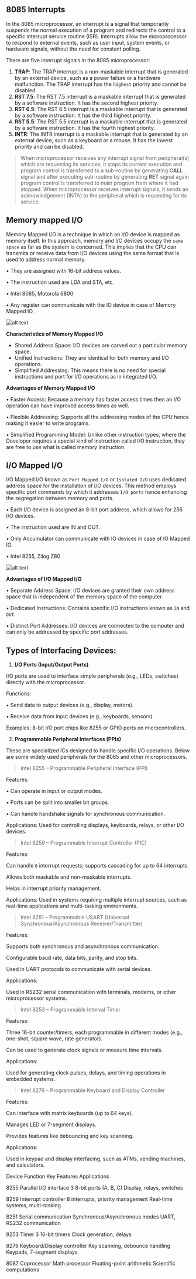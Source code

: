 ## 8085 Interrupts

In the 8085 microprocessor, an interrupt is a signal that temporarily suspends the normal execution of a program and redirects the control to a specific interrupt service routine (ISR). Interrupts allow the microprocessor to respond to external events, such as user input, system events, or hardware signals, without the need for constant polling.

There are five interrupt signals in the 8085 microprocessor:

1. **TRAP**: The TRAP interrupt is a non-maskable interrupt that is generated by an external device, such as a power failure or a hardware malfunction. The TRAP interrupt has the `highest` priority and cannot be disabled.
2. **RST 7.5**: The RST 7.5 interrupt is a maskable interrupt that is generated by a software instruction. It has the second highest priority.
3. **RST 6.5**: The RST 6.5 interrupt is a maskable interrupt that is generated by a software instruction. It has the third highest priority.
4. **RST 5.5**: The RST 5.5 interrupt is a maskable interrupt that is generated by a software instruction. It has the fourth highest priority.
5. **INTR**: The INTR interrupt is a maskable interrupt that is generated by an external device, such as a keyboard or a mouse. It has the lowest priority and can be disabled.

> When microprocessor receives any interrupt signal from peripheral(s) which are requesting its services, it stops its current execution and program control is transferred to a sub-routine by generating **CALL** signal and after executing sub-routine by generating **RET** signal again program control is transferred to main program from where it had stopped. When microprocessor receives interrupt signals, it sends an acknowledgement (INTA) to the peripheral which is requesting for its service.

## Memory mapped I/O

Memory Mapped I/O is a technique in which an I/O device is mapped as memory itself. In this approach, memory and I/O devices occupy the `same space` as far as the system is concerned. This implies that the CPU can transmits or receive data from I/O devices using the same format that is used to address normal memory.

• They are assigned with 16-bit address values.	

• The instruction used are LDA and STA, etc.

• Intel 8085, Motorola 6800 	

• Any register can communicate with the IO device in case of Memory Mapped IO.	

![alt text](image-4.png)

**Characteristics of Memory Mapped I/O**

- Shared Address Space: I/O devices are carved out a particular memory space.
- Unified Instructions: They are identical for both memory and I/O operations.
- Simplified Addressing: This means there is no need for special instructions and port for I/O operations as in integrated I/O.

**Advantages of Memory Mapped I/O**

• Faster Access: Because a memory has faster access times then an I/O operation can have improved access times as well.

• Flexible Addressing: Supports all the addressing modes of the CPU hence making it easier to write programs.

• Simplified Programming Model: Unlike other instruction types, where the Developer requires a special kind of instruction called I/O instruction, they are free to use what is called memory instruction.

## I/O Mapped I/O

I/O Mapped I/O known as `Port Mapped I/O` or `Isolated I/O` uses dedicated address space for the installation of I/O devices. This method employs specific port commands by which it addresses `I/O ports` hence enhancing the segregation between memory and ports.

• Each I/O device is assigned an 8-bit port address, which allows for 256 I/O devices.

• The instruction used are IN and OUT.

• Only Accumulator can communicate with IO devices in case of IO Mapped IO.

• Intel 8255, Zilog Z80

![alt text](image.png)

**Advantages of I/O Mapped I/O**

• Separate Address Space: I/O devices are granted their own address space that is independent of the memory space of the computer.

• Dedicated Instructions: Contains specific I/O instructions known as `IN` and `OUT`.

• Distinct Port Addresses: I/O devices are connected to the computer and can only be addressed by specific port addresses.

## Types of Interfacing Devices:

1. **I/O Ports (Input/Output Ports)**

I/O ports are used to interface simple peripherals (e.g., LEDs, switches) directly with the microprocessor.

Functions:

• Send data to output devices (e.g., display, motors).

• Receive data from input devices (e.g., keyboards, sensors).

Examples: 8-bit I/O port chips like 8255 or GPIO ports on microcontrollers.

2. **Programmable Peripheral Interfaces (PPIs)**

These are specialized ICs designed to handle specific I/O operations. Below are some widely used peripherals for the 8085 and other microprocessors.

> Intel 8255 – Programmable Peripheral Interface (PPI)

Features:

• Can operate in input or output modes.

• Ports can be split into smaller bit groups.

• Can handle handshake signals for synchronous communication.

Applications: Used for controlling displays, keyboards, relays, or other I/O devices.

> Intel 8259 – Programmable Interrupt Controller (PIC)

Features:

Can handle `8` interrupt requests; supports cascading for up to 64 interrupts.

Allows both maskable and non-maskable interrupts.

Helps in interrupt priority management.

Applications: Used in systems requiring multiple interrupt sources, such as real-time applications and multi-tasking environments.

> Intel 8251 – Programmable USART (Universal Synchronous/Asynchronous Receiver/Transmitter)

Features:

Supports both synchronous and asynchronous communication.

Configurable baud rate, data bits, parity, and stop bits.

Used in UART protocols to communicate with serial devices.

Applications:

Used in RS232 serial communication with terminals, modems, or other microprocessor systems.

> Intel 8253 – Programmable Interval Timer

Features:

Three 16-bit counter/timers, each programmable in different modes (e.g., one-shot, square wave, rate generator).

Can be used to generate clock signals or measure time intervals.

Applications:

Used for generating clock pulses, delays, and timing operations in embedded systems.

> Intel 8279 – Programmable Keyboard and Display Controller

Features:

Can interface with matrix keyboards (up to 64 keys).

Manages LED or 7-segment displays.

Provides features like debouncing and key scanning.

Applications:

Used in keypad and display interfacing, such as ATMs, vending machines, and calculators.

Device	Function	                Key Features	                                  Applications

8255	Parallel I/O interface      3 8-bit ports (A, B, C)	                        Display, relays, switches

8259	Interrupt controller	    8 interrupts, priority management	            Real-time systems, multi-tasking

8251	Serial communication	    Synchronous/Asynchronous modes	                UART, RS232 communication

8253	Timer	                    3 16-bit timers                                	Clock generation, delays

8279	Keyboard/Display controller	Key scanning, debounce handling                 Keypads, 7-segment displays

8087    Coprocessor	Math processor	Floating-point arithmetic                       Scientific computations